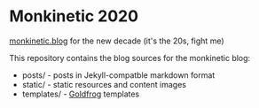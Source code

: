 # Monkinetic 2020

[monkinetic.blog](https://monkinetic.blog) for the new decade (it's the 20s, fight me)

This repository contains the blog sources for the monkinetic blog:

- posts/ - posts in Jekyll-compatble markdown format
- static/ - static resources and content images
- templates/ - [Goldfrog](https://github.com/sivy/goldfrog) templates
